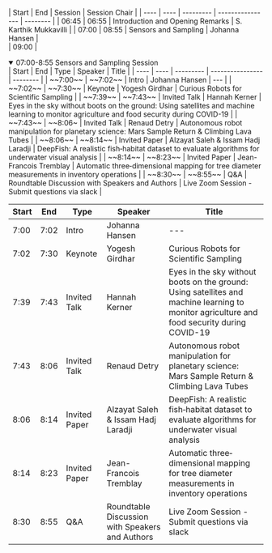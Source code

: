 | Start | End | Session | Session Chair | 
| ---- | ---- | --------- | ---------------- | -------- |
| 06:45 | 06:55 | Introduction and Opening Remarks | S. Karthik Mukkavilli | 
| 07:00 | 08:55 | Sensors and Sampling | Johanna Hansen |  
| 09:00 | 

<details open>
  <summary>07:00-8:55 Sensors and Sampling Session</summary>
    | Start | End | Type | Speaker | Title |   
    | ---- | ---- | --------- | ---------------- | -------- |  
    | ~~7:00~~ | ~~7:02~~ | Intro | Johanna Hansen | --- |  
    | ~~7:02~~ | ~~7:30~~ | Keynote | Yogesh Girdhar | Curious Robots for Scientific Sampling |    
    | ~~7:39~~ | ~~7:43~~ | Invited Talk | Hannah Kerner | Eyes in the sky without boots on the ground: Using satellites and machine learning to monitor agriculture and food security during COVID-19 |  
    | ~~7:43~~ | ~~8:06~ | Invited Talk | Renaud Detry | Autonomous robot manipulation for planetary science: Mars Sample Return & Climbing Lava Tubes |  
  | ~~8:06~~ | ~~8:14~~ | Invited Paper | Alzayat Saleh & Issam Hadj Laradji | DeepFish: A realistic fish‑habitat dataset to evaluate algorithms for underwater visual analysis |  
  | ~~8:14~~ | ~~8:23~~ | Invited Paper | Jean-Francois Tremblay | Automatic three‐dimensional mapping for tree diameter measurements in inventory operations |  
  | ~~8:30~~ | ~~8:55~~ | Q&A | Roundtable Discussion with Speakers and Authors | Live Zoom Session - Submit questions via slack |
  </details>


 | Start | End | Type | Speaker | Title |   
 | ---- | ---- | --------- | ---------------- | -------- |  
 | 7:00 | 7:02 | Intro | Johanna Hansen | --- |  
 | 7:02 | 7:30 | Keynote | Yogesh Girdhar | Curious Robots for Scientific Sampling |    
 | 7:39 | 7:43 | Invited Talk | Hannah Kerner | Eyes in the sky without boots on the ground: Using satellites and machine learning to monitor agriculture and food security during COVID-19 |  
  | 7:43 | 8:06 | Invited Talk | Renaud Detry | Autonomous robot manipulation for planetary science: Mars Sample Return & Climbing Lava Tubes |  
  | 8:06 | 8:14 | Invited Paper | Alzayat Saleh & Issam Hadj Laradji | DeepFish: A realistic fish‑habitat dataset to evaluate algorithms for underwater visual analysis |  
  | 8:14 | 8:23 | Invited Paper | Jean-Francois Tremblay | Automatic three‐dimensional mapping for tree diameter measurements in inventory operations |  
  | 8:30 | 8:55 | Q&A | Roundtable Discussion with Speakers and Authors | Live Zoom Session - Submit questions via slack |
